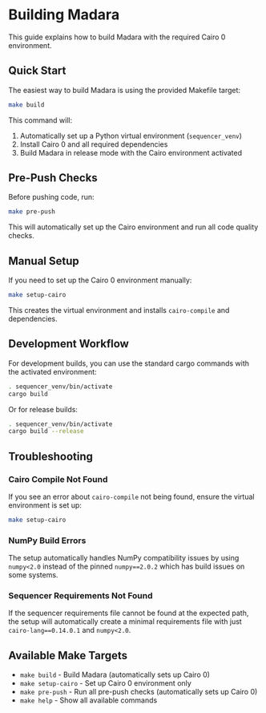 # Building Madara

This guide explains how to build Madara with the required Cairo 0 environment.

## Quick Start

The easiest way to build Madara is using the provided Makefile target:

```bash
make build
```

This command will:

1. Automatically set up a Python virtual environment (`sequencer_venv`)
2. Install Cairo 0 and all required dependencies
3. Build Madara in release mode with the Cairo environment activated

## Pre-Push Checks

Before pushing code, run:

```bash
make pre-push
```

This will automatically set up the Cairo environment and run all code quality checks.

## Manual Setup

If you need to set up the Cairo 0 environment manually:

```bash
make setup-cairo
```

This creates the virtual environment and installs `cairo-compile` and dependencies.

## Development Workflow

For development builds, you can use the standard cargo commands with the activated environment:

```bash
. sequencer_venv/bin/activate
cargo build
```

Or for release builds:

```bash
. sequencer_venv/bin/activate
cargo build --release
```

## Troubleshooting

### Cairo Compile Not Found

If you see an error about `cairo-compile` not being found, ensure the virtual environment is set up:

```bash
make setup-cairo
```

### NumPy Build Errors

The setup automatically handles NumPy compatibility issues by using `numpy<2.0` instead of the pinned `numpy==2.0.2` which has build issues on some systems.

### Sequencer Requirements Not Found

If the sequencer requirements file cannot be found at the expected path, the setup will automatically create a minimal requirements file with just `cairo-lang==0.14.0.1` and `numpy<2.0`.

## Available Make Targets

- `make build` - Build Madara (automatically sets up Cairo 0)
- `make setup-cairo` - Set up Cairo 0 environment only
- `make pre-push` - Run all pre-push checks (automatically sets up Cairo 0)
- `make help` - Show all available commands
